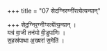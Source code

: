 +++
title = "07 सेदग्निरग्नींरत्येत्यन्यान्"

+++
सेद॒ग्निर॒ग्नीꣳरत्ये॑त्य॒न्यान् ।  
यत्र॑ वा॒जी तन॑यो वी॒डुपा॑णिः ।   
स॒हस्र॑पाथा अ॒ख्षरा॑ स॒मेति॑ ।  
